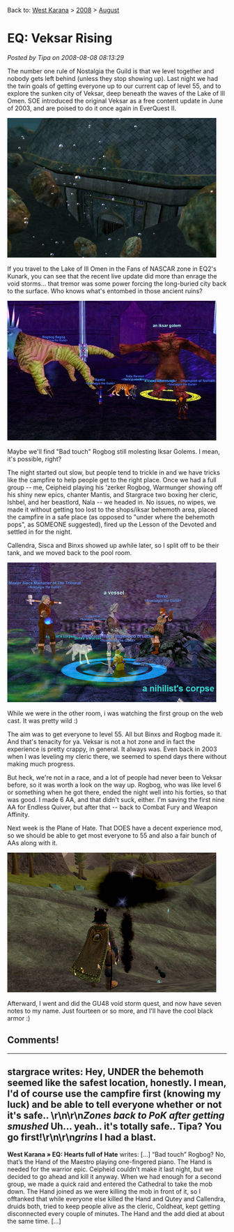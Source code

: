 Back to: [West Karana](/posts/westkarana.md) > [2008](/posts/2008/westkarana.md) > [August](./westkarana.md)
# EQ: Veksar Rising

*Posted by Tipa on 2008-08-08 08:13:29*

The number one rule of Nostalgia the Guild is that we level together and nobody gets left behind (unless they stop showing up). Last night we had the twin goals of getting everyone up to our current cap of level 55, and to explore the sunken city of Veksar, deep beneath the waves of the Lake of Ill Omen. SOE introduced the original Veksar as a free content update in June of 2003, and are poised to do it once again in EverQuest II.

![](../../../uploads/2008/08/everquest2-2008-08-08-06-09-15-08.jpg "everquest2-2008-08-08-06-09-15-08")

If you travel to the Lake of Ill Omen in the Fans of NASCAR zone in EQ2's Kunark, you can see that the recent live update did more than enrage the void storms... that tremor was some power forcing the long-buried city back to the surface. Who knows what's entombed in those ancient ruins?

![](../../../uploads/2008/08/eq-20080807-203103.jpg "eq-20080807-203103")

Maybe we'll find "Bad touch" Rogbog still molesting Iksar Golems. I mean, it's possible, right?

The night started out slow, but people tend to trickle in and we have tricks like the campfire to help people get to the right place. Once we had a full group -- me, Ceipheid playing his 'zerker Rogbog, Warmunger showing off his shiny new epics, chanter Mantis, and Stargrace two boxing her cleric, Ishbel, and her beastlord, Nala -- we headed in. No issues, no wipes, we made it without getting too lost to the shops/iksar behemoth area, placed the campfire in a safe place (as opposed to "under where the behemoth pops", as SOMEONE suggested), fired up the Lesson of the Devoted and settled in for the night.

Callendra, Sisca and Binxs showed up awhile later, so I split off to be their tank, and we moved back to the pool room.

![](../../../uploads/2008/08/eqgame-2008-08-07-20-36-10-47.jpg "eqgame-2008-08-07-20-36-10-47")

While we were in the other room, i was watching the first group on the web cast. It was pretty wild :) 

The aim was to get everyone to level 55. All but Binxs and Rogbog made it. And that's tenacity for ya. Veksar is not a hot zone and in fact the experience is pretty crappy, in general. It always was. Even back in 2003 when I was leveling my cleric there, we seemed to spend days there without making much progress.

But heck, we're not in a race, and a lot of people had never been to Veksar before, so it was worth a look on the way up. Rogbog, who was like level 6 or something when he got there, ended the night well into his forties, so that was good. I made 6 AA, and that didn't suck, either. I'm saving the first nine AA for Endless Quiver, but after that -- back to Combat Fury and Weapon Affinity.

Next week is the Plane of Hate. That DOES have a decent experience mod, so we should be able to get most everyone to 55 and also a fair bunch of AAs along with it.

![](../../../uploads/2008/08/everquest2-2008-08-08-06-19-26-42.jpg "everquest2-2008-08-08-06-19-26-42")

Afterward, I went and did the GU48 void storm quest, and now have seven notes to my name. Just fourteen or so more, and I'll have the cool black armor :)

## Comments!
---
**stargrace** writes: Hey, UNDER the behemoth seemed like the safest location, honestly. I mean, I'd of course use the campfire first (knowing my luck) and be able to tell everyone whether or not it's safe.. \r\n\r\n*Zones back to PoK after getting smushed* Uh... yeah.. it's totally safe.. Tipa? You go first!\r\n\r\n*grins* I had a blast.
---
**West Karana » EQ: Hearts full of Hate** writes: [...] &#8220;Bad touch&#8221; Rogbog? No, that&#8217;s the Hand of the Maestro playing one-fingered piano. The Hand is needed for the warrior epic. Ceipheid couldn&#8217;t make it last night, but we decided to go ahead and kill it anyway. When we had enough for a second group, we made a quick raid and entered the Cathedral to take the mob down. The Hand joined as we were killing the mob in front of it, so I offtanked that while everyone else killed the Hand and Qutey and Callendra, druids both, tried to keep people alive as the cleric, Coldheat, kept getting disconnected every couple of minutes. The Hand and the add died at about the same time. [...]
